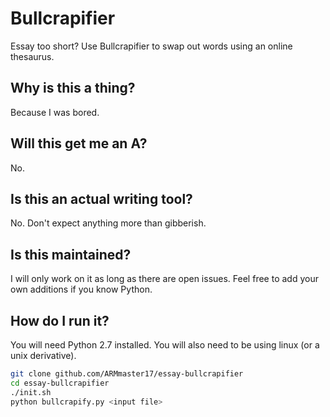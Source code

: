 # Bullcrapifier
Essay too short? Use Bullcrapifier to swap out words using an online thesaurus.

## Why is this a thing?
Because I was bored.

## Will this get me an A?
No.

## Is this an actual writing tool?
No. Don't expect anything more than gibberish.

## Is this maintained?
I will only work on it as long as there are open issues. Feel free to add your own additions if you know Python.

## How do I run it?
You will need Python 2.7 installed. You will also need to be using linux (or a unix derivative).
```bash
git clone github.com/ARMmaster17/essay-bullcrapifier
cd essay-bullcrapifier
./init.sh
python bullcrapify.py <input file>
```

